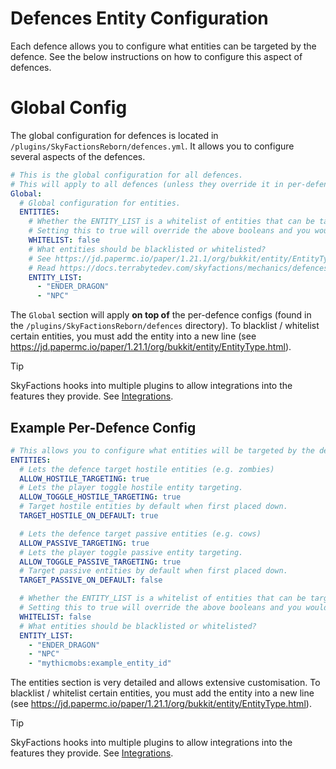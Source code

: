 # Defences Entity Configuration

Each defence allows you to configure what entities can be targeted by the defence.
See the below instructions on how to configure this aspect of defences.

# Global Config
The global configuration for defences is located in `/plugins/SkyFactionsReborn/defences.yml`.
It allows you to configure several aspects of the defences.

```yaml
# This is the global configuration for all defences.
# This will apply to all defences (unless they override it in per-defence configs), combined with the per-defence config.
Global:
  # Global configuration for entities.
  ENTITIES:
    # Whether the ENTITY_LIST is a whitelist of entities that can be targeted.
    # Setting this to true will override the above booleans and you would have to add in the entities yourself.
    WHITELIST: false
    # What entities should be blacklisted or whitelisted?
    # See https://jd.papermc.io/paper/1.21.1/org/bukkit/entity/EntityType.html
    # Read https://docs.terrabytedev.com/skyfactions/mechanics/defences/managing_entities.html for more detail into integrations
    ENTITY_LIST:
      - "ENDER_DRAGON"
      - "NPC"
```

The `Global` section will apply **on top of** the per-defence configs (found in the `/plugins/SkyFactionsReborn/defences` directory).
To blacklist / whitelist certain entities, you must add the entity into a new line (see https://jd.papermc.io/paper/1.21.1/org/bukkit/entity/EntityType.html).

>[!TIP]
>SkyFactions hooks into multiple plugins to allow integrations into the features they provide.
>See [Integrations](integrations.md).

## Example Per-Defence Config
```yaml
# This allows you to configure what entities will be targeted by the defence.
ENTITIES:
  # Lets the defence target hostile entities (e.g. zombies)
  ALLOW_HOSTILE_TARGETING: true
  # Lets the player toggle hostile entity targeting.
  ALLOW_TOGGLE_HOSTILE_TARGETING: true
  # Target hostile entities by default when first placed down.
  TARGET_HOSTILE_ON_DEFAULT: true

  # Lets the defence target passive entities (e.g. cows)
  ALLOW_PASSIVE_TARGETING: true
  # Lets the player toggle passive entity targeting.
  ALLOW_TOGGLE_PASSIVE_TARGETING: true
  # Target passive entities by default when first placed down.
  TARGET_PASSIVE_ON_DEFAULT: false

  # Whether the ENTITY_LIST is a whitelist of entities that can be targeted.
  # Setting this to true will override the above booleans and you would have to add in the entities yourself.
  WHITELIST: false
  # What entities should be blacklisted or whitelisted?
  ENTITY_LIST:
    - "ENDER_DRAGON"
    - "NPC"
    - "mythicmobs:example_entity_id"
```

The entities section is very detailed and allows extensive customisation.
To blacklist / whitelist certain entities, you must add the entity into a new line (see https://jd.papermc.io/paper/1.21.1/org/bukkit/entity/EntityType.html).

>[!TIP]
>SkyFactions hooks into multiple plugins to allow integrations into the features they provide.
>See [Integrations](integrations.md).
